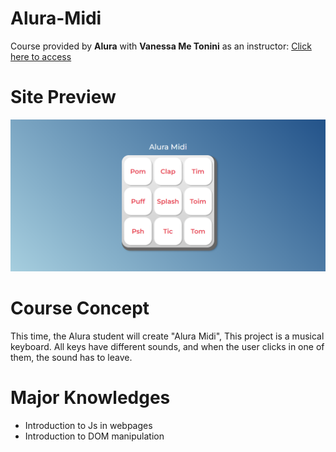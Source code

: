 # Alura-Midi

Course provided by **Alura** with **Vanessa Me Tonini** as an instructor: 
<a href="https://cursos.alura.com.br/course/javascript-web-paginas-dinamicas" target="_blank"> Click here to access </a>

# Site Preview 

![Site screenshot](images/screenshot.png)

# Course Concept 

This time, the Alura student will create "Alura Midi", This project is a musical keyboard. All keys have 
different sounds, and when the user clicks in one of them, the sound has to leave.

# Major Knowledges 

- Introduction to Js in webpages
- Introduction to DOM manipulation
 
